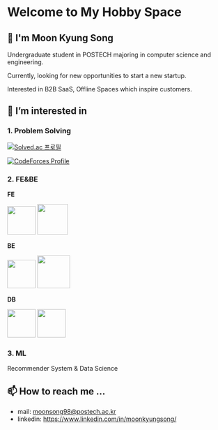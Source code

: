 # Welcome to My Hobby Space

## 👋 I'm Moon Kyung Song

Undergraduate student in POSTECH majoring in computer science and engineering.

Currently, looking for new opportunities to start a new startup.

Interested in B2B SaaS, Offline Spaces which inspire customers.

## 👀 I’m interested in

### 1. Problem Solving

[![Solved.ac 프로필](http://mazassumnida.wtf/api/v2/generate_badge?boj=moonsong98)](https://solved.ac/moonsong98)

[![CodeForces Profile](https://cf.leed.at?id=moonsong98)](https://codeforces.com/profile/moonsong98)

### 2. FE&BE
**FE**
<div>
  <img height=65px src="https://www.pinclipart.com/picdir/big/537-5374089_react-js-logo-clipart.png">
  <img height=70px src="https://bit.ly/3HF3KDL">
</div>

**BE**
<div>
  <img height=65px src="https://bit.ly/3hmGj7p">
  <img height=75px src="https://upload.wikimedia.org/wikiversity/en/8/8c/FastAPI_logo.png">
</div>

**DB**
<div>
  <img height=65px src="https://www.mysql.com/common/logos/logo-mysql-170x115.png">
  <img height=65px src="https://upload.wikimedia.org/wikipedia/commons/thumb/9/93/MongoDB_Logo.svg/2560px-MongoDB_Logo.svg.png">
</div>

### 3. ML
Recommender System & Data Science

##  📫 How to reach me ...
- mail: moonsong98@postech.ac.kr
- linkedin: https://www.linkedin.com/in/moonkyungsong/
